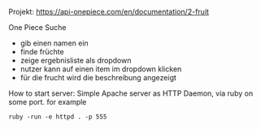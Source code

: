 Projekt:
https://api-onepiece.com/en/documentation/2-fruit

One Piece Suche

- gib einen namen ein
- finde früchte
- zeige ergebnisliste als dropdown
- nutzer kann auf einen item im dropdown klicken
- für die frucht wird die beschreibung angezeigt

How to start server:
Simple Apache server as HTTP Daemon, via ruby on some port.
for example

```
ruby -run -e httpd . -p 555
```
